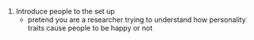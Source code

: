 1. Introduce people to the set up 
    - pretend you are a researcher trying to understand how personality traits
      cause people to be happy or not 